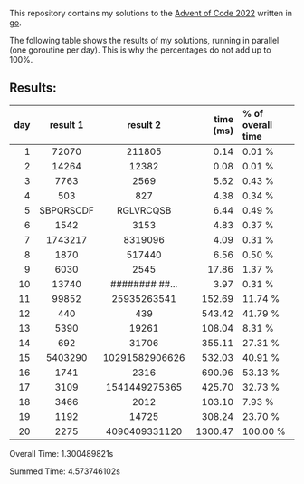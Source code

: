 This repository contains my solutions to the [Advent of Code 2022](https://adventofcode.com/2022) written in [go](https://go.dev/).

The following table shows the results of my solutions, running in parallel (one goroutine per day). This is why the percentages do not add up to 100%.

## Results:
day | result 1        | result 2        | time (ms) | % of overall time
--: | :-------------: | :--------------:| --------: | :--------
  1 | 72070           | 211805          |      0.14 |  0.01 %
  2 | 14264           | 12382           |      0.08 |  0.01 %
  3 | 7763            | 2569            |      5.62 |  0.43 %
  4 | 503             | 827             |      4.38 |  0.34 %
  5 | SBPQRSCDF       | RGLVRCQSB       |      6.44 |  0.49 %
  6 | 1542            | 3153            |      4.83 |  0.37 %
  7 | 1743217         | 8319096         |      4.09 |  0.31 %
  8 | 1870            | 517440          |      6.56 |  0.50 %
  9 | 6030            | 2545            |     17.86 |  1.37 %
 10 | 13740           | ########  ##... |      3.97 |  0.31 %
 11 | 99852           | 25935263541     |    152.69 | 11.74 %
 12 | 440             | 439             |    543.42 | 41.79 %
 13 | 5390            | 19261           |    108.04 |  8.31 %
 14 | 692             | 31706           |    355.11 | 27.31 %
 15 | 5403290         | 10291582906626  |    532.03 | 40.91 %
 16 | 1741            | 2316            |    690.96 | 53.13 %
 17 | 3109            | 1541449275365   |    425.70 | 32.73 %
 18 | 3466            | 2012            |    103.10 |  7.93 %
 19 | 1192            | 14725           |    308.24 | 23.70 %
 20 | 2275            | 4090409331120   |   1300.47 | 100.00 %

Overall Time: 1.300489821s

Summed Time: 4.573746102s










